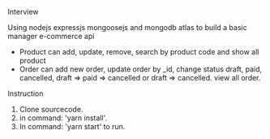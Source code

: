 Interview

Using nodejs expressjs mongoosejs and mongodb atlas  to build a basic manager e-commerce api
  + Product  can add, update, remove, search by product code and show all product
  + Order   can add new order, update order by _id, change status draft, paid, cancelled, draft => paid => cancelled or draft => cancelled.  view all order. 


Instruction
1. Clone sourcecode.
2. in command: 'yarn install'.
3. In command: 'yarn start' to run.
